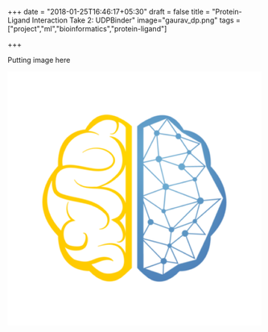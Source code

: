 +++
date = "2018-01-25T16:46:17+05:30"
draft = false
title = "Protein-Ligand Interaction Take 2: UDPBinder"
image="gaurav_dp.png"
tags = ["project","ml","bioinformatics","protein-ligand"]

+++

Putting image here

![image](static/avatar.png)
